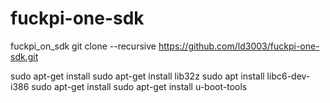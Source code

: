 # fuckpi-one-sdk
fuckpi_on_sdk
git clone --recursive https://github.com/ld3003/fuckpi-one-sdk.git

sudo apt-get install sudo apt-get install lib32z
sudo apt install libc6-dev-i386
sudo apt-get install
sudo apt-get install u-boot-tools
